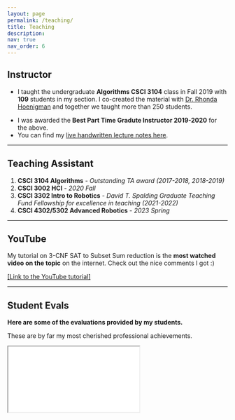 ```yaml
---
layout: page
permalink: /teaching/
title: Teaching
description: 
nav: true
nav_order: 6
---
```


## Instructor
* I taught the undergraduate **Algorithms CSCI 3104** class in Fall 2019 with **109** students in my section. I co-created the material with [Dr. Rhonda Hoenigman](https://experts.colorado.edu/display/fisid_152997) and together we taught more than 250 students.
<!-- I received the highest [FCQ](https://www.colorado.edu/fcq/boulder-fcq-results) as an instructor for that class in recent times.  -->
* I was awarded the **Best Part Time Gradute Instructor 2019-2020** for the above.
* You can find my [live handwritten lecture notes here](https://drive.google.com/drive/folders/1vRfMC7lCrVAZzo3dz8qBtgsNyankIEty?usp=sharing).

---
## Teaching Assistant

1. **CSCI 3104 Algorithms** - *Outstanding TA award (2017-2018, 2018-2019)*
2. **CSCI 3002 HCI** - *2020 Fall*
3. **CSCI 3302 Intro to Robotics** - *David T. Spalding Graduate Teaching Fund Fellowship for excellence in teaching (2021-2022)*
4. **CSCI 4302/5302 Advanced Robotics** - *2023 Spring*

---
## YouTube 
My tutorial on 3-CNF SAT to Subset Sum reduction is the **most watched video on the topic** on the internet. Check out the nice comments I got :)

[[Link to the YouTube tutorial]](https://youtu.be/k8RkYp5KhhU?si=-LQI-fJ0rnPpG4gg)
<!-- <div class="video-container">
    <iframe src="https://www.youtube.com/embed/k8RkYp5KhhU" title="YouTube video player" frameborder="0" allow="accelerometer; autoplay; clipboard-write; encrypted-media; gyroscope; picture-in-picture" allowfullscreen></iframe>
</div> -->

---
## Student Evals
**Here are some of the evaluations provided by my students.**

These are by far my most cherished professional achievements. 
<div class="pdf-container" width="100%" height="4000px">
<iframe src="/assets/pdf/SomePastFCQs.pdf#toolbar=1" > </iframe>
</div>
